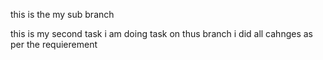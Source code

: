 this is the my sub branch 

this is my second task i am doing task on thus branch i did all cahnges as per the requierement 

